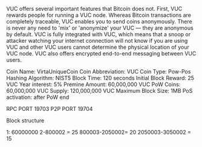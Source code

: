 VUC offers several important features that Bitcoin does not. First, VUC rewards people for running a VUC node. Whereas Bitcoin transactions are completely traceable, VUC enables you to send coins anonymously. There is never any need to 'mix' or 'anonymize' your VUC — they are anonymous by default. VUC is fully integrated with VUC, which means that a snoop or attacker watching your internet connection will not know if you are using VUC and other VUC users cannot determine the physical location of your VUC node. VUC also offers encrypted end-to-end messaging between VUC users.


Coin Name: VirtaUniqueCoin
Coin Abbreviation: VUC
Coin Type: Pow-Pos
Hashing Algorithm: NIST5
Block Time: 120 seconds
Initial Block Reward: 25 VUC
Year interest: 5%
Premine Amount: 60,000,000 VUC
PoW Coins: 60,000,000 VUC
Supply: 120,000,000 VUC
Maximum Block Size: 1MB
PoS activation: after PoW end



RPC PORT 19703
P2P PORT 19704 



Block structure

1: 60000000 
2-800002 = 25 
800003-2050002= 20
2050003-3050002 = 15


